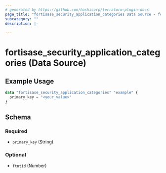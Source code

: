 ```yaml
---
# generated by https://github.com/hashicorp/terraform-plugin-docs
page_title: "fortisase_security_application_categories Data Source - fortisase"
subcategory: ""
description: |-
  
---
```


# fortisase_security_application_categories (Data Source)



## Example Usage

```terraform
data "fortisase_security_application_categories" "example" {
  primary_key = "<your_value>"
}
```

<!-- schema generated by tfplugindocs -->
## Schema

### Required

- `primary_key` (String)

### Optional

- `ftntid` (Number)
